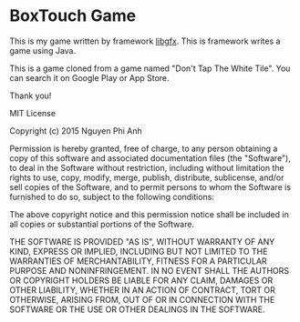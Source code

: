 # BoxTouch Game 

This is my game written by framework [libgfx](https://github.com/libgdx/libgdx). This is framework writes a game using Java. 

This is a game cloned from a game named "Don't Tap The White Tile". You can search it on Google Play or App Store.

Thank you!

MIT License

Copyright (c) 2015 Nguyen Phi Anh

Permission is hereby granted, free of charge, to any person obtaining a copy
of this software and associated documentation files (the "Software"), to deal
in the Software without restriction, including without limitation the rights
to use, copy, modify, merge, publish, distribute, sublicense, and/or sell
copies of the Software, and to permit persons to whom the Software is
furnished to do so, subject to the following conditions:

The above copyright notice and this permission notice shall be included in all
copies or substantial portions of the Software.

THE SOFTWARE IS PROVIDED "AS IS", WITHOUT WARRANTY OF ANY KIND, EXPRESS OR
IMPLIED, INCLUDING BUT NOT LIMITED TO THE WARRANTIES OF MERCHANTABILITY,
FITNESS FOR A PARTICULAR PURPOSE AND NONINFRINGEMENT. IN NO EVENT SHALL THE
AUTHORS OR COPYRIGHT HOLDERS BE LIABLE FOR ANY CLAIM, DAMAGES OR OTHER
LIABILITY, WHETHER IN AN ACTION OF CONTRACT, TORT OR OTHERWISE, ARISING FROM,
OUT OF OR IN CONNECTION WITH THE SOFTWARE OR THE USE OR OTHER DEALINGS IN THE
SOFTWARE.
